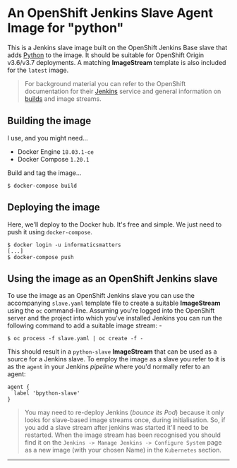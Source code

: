 # An OpenShift Jenkins Slave Agent Image for "python"
This is a Jenkins slave image built on the OpenShift Jenkins Base
slave that adds [Python] to the image. It should be
suitable for OpenShift Origin v3.6/v3.7 deployments. A matching
**ImageStream** template is also included for the `latest` image.

>   For background material you can refer to the OpenShift documentation for
    their [Jenkins] service and general information on [builds] and image
    streams.

## Building the image
I use, and you might need...

-   Docker Engine `18.03.1-ce`
-   Docker Compose `1.20.1`
    
Build and tag the image...

    $ docker-compose build

## Deploying the image
Here, we'll deploy to the Docker hub. It's free and simple. We just need to
push it using `docker-compose`.

    $ docker login -u informaticsmatters
    [...]
    $ docker-compose push

## Using the image as an OpenShift Jenkins slave
To use the image as an OpenShift Jenkins slave you can use the accompanying
`slave.yaml` template file to create a suitable **ImageStream** using the `oc`
command-line. Assuming you're logged into the OpenShift server and the project
into which you've installed Jenkins you can run the following command to add
a suitable image stream: -

    $ oc process -f slave.yaml | oc create -f -

This should result in a `python-slave` **ImageStream** that can be used as a
source for a Jenkins slave. To employ the image as a slave you refer to it is
as the `agent` in your Jenkins _pipeline_ where you'd normally refer to an
agent:

    agent {
      label 'bpython-slave'
    }

>   You may need to re-deploy Jenkins (_bounce its Pod_) because it only looks
    for slave-based image streams once, during initialisation. So, if you add a
    slave stream after jenkins was started it'll need to be restarted. When the
    image stream has been recognised you should find it on the
    `Jenkins -> Manage Jenkins -> Configure System` page as a new image
    (with your chosen Name) in the `Kubernetes` section.

---

[builds]: https://docs.openshift.com/container-platform/3.6/architecture/core_concepts/builds_and_image_streams.html
[jenkins]: https://docs.openshift.com/container-platform/3.6/using_images/other_images/jenkins.html
[python]: https://www.python.org
